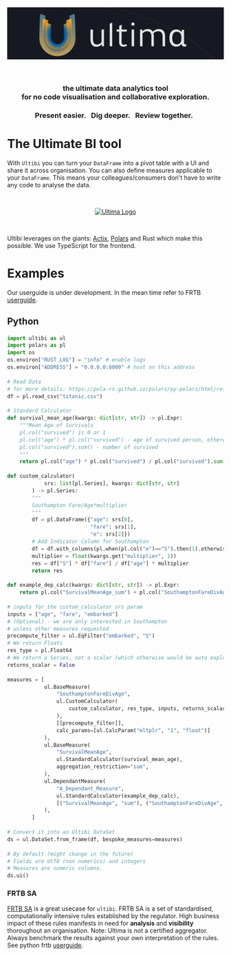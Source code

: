 <br>

<p align="center">
    <a href="https://ultimabi.uk/" target="_blank">
    <img width="900" src="/img/logo.png" alt="Ultima Logo">
    </a>
</p>
<br>

<h3 align="center">the ultimate data analytics tool <br> for no code visualisation and collaborative exploration.</h3>

<h3 align="center">Present easier. &nbsp; Dig deeper. &nbsp; Review together. &nbsp;</h3>

# The Ultimate BI tool
With `Ultibi` you can turn your `DataFrame` into a pivot table with a UI and share it across organisation. You can also define measures applicable to your `DataFrame`.  This means your colleagues/consumers don't have to write any code to analyse the data.

<br>

<p align="center">
    <a href="https://frtb.demo.ultimabi.uk/" target="_blank">
    <img width="900" src="/img/titanic_gif.gif" alt="Ultima Logo">
    </a>
</p>

<br>

Ultibi leverages on the giants: [Actix](https://github.com/actix/actix-web), [Polars](https://github.com/pola-rs/polars) and Rust which make this possible. We use TypeScript for the frontend.

# Examples

Our userguide is under development.
In the mean time refer to FRTB [userguide](https://ultimabi.uk/ultibi-frtb-book/).

## Python

```python
import ultibi as ul
import polars as pl
import os
os.environ["RUST_LOG"] = "info" # enable logs
os.environ["ADDRESS"] = "0.0.0.0:8000" # host on this address

# Read Data
# for more details: https://pola-rs.github.io/polars/py-polars/html/reference/api/polars.read_csv.html
df = pl.read_csv("titanic.csv")

# Standard Calculator
def survival_mean_age(kwargs: dict[str, str]) -> pl.Expr:
    """Mean Age of Survivals
    pl.col("survived") is 0 or 1
    pl.col("age") * pl.col("survived") - age of survived person, otherwise 0
    pl.col("survived").sum() - number of survived
    """
    return pl.col("age") * pl.col("survived") / pl.col("survived").sum()

def custom_calculator(
            srs: list[pl.Series], kwargs: dict[str, str]
        ) -> pl.Series:
        """
        Southampton Fare/Age*multiplier
        """
        df = pl.DataFrame({"age": srs[0], 
                           "fare": srs[1], 
                           "e": srs[2]}) 
        # Add Indicator Column for Southampton
        df = df.with_columns(pl.when(pl.col("e")=="S").then(1).otherwise(0).alias("S")) 
        multiplier = float(kwargs.get("multiplier", 1))
        res = df["S"] * df["fare"] / df["age"] * multiplier
        return res

def example_dep_calc(kwargs: dict[str, str]) -> pl.Expr:
    return pl.col("SurvivalMeanAge_sum") + pl.col("SouthamptonFareDivAge_sum")

# inputs for the custom_calculator srs param
inputs = ["age", "fare", "embarked"]
# (Optional) - we are only interested in Southampton
# unless other measures requested
precompute_filter = ul.EqFilter("embarked", "S")
# We return Floats
res_type = pl.Float64
# We return a Series, not a scalar (which otherwise would be auto exploded)
returns_scalar = False

measures = [
            ul.BaseMeasure(
                "SouthamptonFareDivAge",
                ul.CustomCalculator(
                    custom_calculator, res_type, inputs, returns_scalar
                ),
                [[precompute_filter]],
                calc_params=[ul.CalcParam("mltplr", "1", "float")]
            ),
            ul.BaseMeasure(
                "SurvivalMeanAge",
                ul.StandardCalculator(survival_mean_age),
                aggregation_restriction="sum",
            ),
            ul.DependantMeasure(
                "A_Dependant_Measure",
                ul.StandardCalculator(example_dep_calc),
                [("SurvivalMeanAge", "sum"), ("SouthamptonFareDivAge", "sum")],
            ),
        ]

# Convert it into an Ultibi DataSet
ds = ul.DataSet.from_frame(df, bespoke_measures=measures)

# By default (might change in the future)
# Fields are Utf8 (non numerics) and integers
# Measures are numeric columns.
ds.ui()
```

### FRTB SA
[FRTB SA](https://en.wikipedia.org/wiki/Fundamental_Review_of_the_Trading_Book) is a great usecase for `ultibi`. FRTB SA is a set of standardised, computationally intensive rules established by the regulator. High business impact of these rules manifests in need for **analysis** and **visibility** thoroughout an organisation. Note: Ultima is not a certified aggregator. Always benchmark the results against your own interpretation of the rules.
See python frtb [userguide](https://ultimabi.uk/ultibi-frtb-book/).